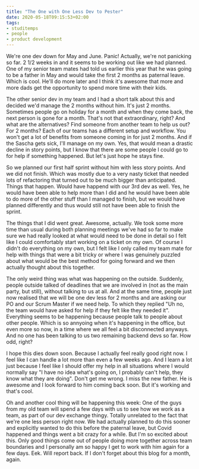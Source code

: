 ```yaml
---
title: "The One with One Less Dev to Pester"
date: 2020-05-18T09:15:53+02:00
tags:
- studitemps
- people
- product development
---
```


We're one dev down for May and June. Panic! Actually, we're not panicking so far. 2 1/2 weeks in and it seems to be working out like we had planned. One of my senior team mates had told us earlier this year that he was going to be a father in May and would take the first 2 months as paternal leave. Which is cool. He'll do more later and I think it's awesome that more and more dads get the opportunity to spend more time with their kids.

The other senior dev in my team and I had a short talk about this and decided we'd manage the 2 months without him. It's just 2 months. Sometimes people go on holiday for a month and when they come back, the next person is gone for a month. That's not that extraordinary, right? And what are the alternatives? Find someone from another team to help us out? For 2 months? Each of our teams has a different setup and workflow. You won't get a lot of benefits from someone coming in for just 2 months. And if the Sascha gets sick, I'll manage on my own. Yes, that would mean a drastic decline in story points, but I know that there are some people I could go to for help if something happened. But let's just hope he stays fine.

So we planned our first half sprint without him with less story points. And we did not finish. Which was mostly due to a very nasty ticket that needed lots of refactoring that turned out to be much bigger than anticipated. Things that happen. Would have happend with our 3rd dev as well. Yes, he would have been able to help more than I did and he would have been able to do more of the other stuff than I managed to finish, but we would have planned differently and thus would still not have been able to finish the sprint.

The things that I did went great. Awesome, actually. We took some more time than usual during both planning meetings we've had so far to make sure we had really looked at what would need to be done in detail so I felt like I could comfortably start working on a ticket on my own. Of course I didn't do everything on my own, but I felt like I only called my team mate for help with things that were a bit tricky or where I was genuinely puzzled about what would be the best method for going forward and we then actually thought about this together.

The only weird thing was what was happening on the outside. Suddenly, people outside talked of deadlines that we are involved in (not as the main party, but still), without talking to us at all. And at the same time, people just now realised that we will be one dev less for 2 months and are asking our PO and our Scrum Master if we need help. To which they replied "Uh no, the team would have asked for help if they felt like they needed it". Everything seems to be happening because people talk to people about other people. Which is so annyoing when it's happening in the office, but even more so now, in a time where we all feel a bit disconnected anyways. And no one has been talking to us two remaining backend devs so far. How odd, right?

I hope this dies down soon. Because I actually feel really good right now. I feel like I can handle a lot more than even a few weeks ago. And I learn a lot just because I feel like I should offer my help in all situations where I would normally say "I have no idea what's going on, I probably can't help, they know what they are doing". Don't get me wrong. I miss the new father. He is awesome and I look forward to him coming back soon. But it's working and that's cool.

Oh and another cool thing will be happening this week: One of the guys from my old team will spend a few days with us to see how we work as a team, as part of our dev exchange thingy. Totally unrelated to the fact that we're one less person right now. We had actually planned to do this sooner and explicitly wanted to do this before the paternal leave, but Covid happened and things went a bit crazy for a while. But I'm so excited about this. Only good things come out of people doing more together across team boundaries and I personally am so happy I get to work with him again for a few days. Eek. Will report back. If I don't forget about this blog for a month, again.

